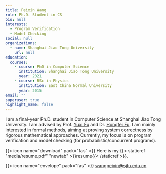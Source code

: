 ```yaml
---
title: Peixin Wang
role: Ph.D. Student in CS
bio: null
interests:
  - Program Verification
  - Model Checking
social: null
organizations:
  - name: Shanghai Jiao Tong University
    url: null
education:
  courses:
    - course: PhD in Computer Science
      institution: Shanghai Jiao Tong University
      year: 2021
    - course: BSc in Physics
      institution: East China Normal University
      year: 2015
email: ""
superuser: true
highlight_name: false
---
```


I am a final-year Ph.D. student in Computer Science at Shanghai Jiao Tong University. I am advised by Prof. [Yuxi Fu](https://basics.sjtu.edu.cn/~yuxi/) and Dr. [Hongfei Fu](http://jhc.sjtu.edu.cn/~hongfeifu/). I am mainly interested in formal methods, aiming at proving system correctness by rigorous mathematical approaches. Currently, my focus is on program verification and model checking (for probabilistic/concurrent programs).


{{< icon name="download" pack="fas" >}} Here is my {{< staticref "media/resume.pdf" "newtab" >}}resume{{< /staticref >}}.

{{< icon name="envelope" pack="fas" >}} wangpeixin@sjtu.edu.cn
